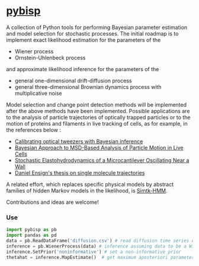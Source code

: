 [pybisp](http://nbviewer.ipython.org/github/ronojoy/pybisp/tree/master/)
======

A collection of Python tools for performing Bayesian parameter estimation and model selection for stochastic processes. The initial roadmap is to implement exact likelihood estimation for the parameters of the 

* Wiener process
* Ornstein-Uhlenbeck process

and approximate likelihood inference for the parameters of the

* general one-dimensional drift-diffusion process
* general three-dimensional Brownian dynamics process with multiplicative noise

Model selection and change point detection methods will be implemented after the above methods have been implemented. Possible applications are to the analysis of particle trajectories of optically trapped particles or to the motion of proteins and filaments in live tracking of cells, as for example, in the references below :

* [Calibrating optical tweezers with Bayesian inference](https://www.opticsinfobase.org/oe/fulltext.cfm?uri=oe-21-25-31578&id=276088)
* [Bayesian Approach to MSD-Based Analysis of Particle Motion in Live Cells](http://www.cell.com/biophysj/abstract/S0006-3495%2812%2900718-7)
* [Stochastic Elastohydrodynamics of a Microcantilever Oscillating Near a Wall ](http://journals.aps.org/prl/abstract/10.1103/PhysRevLett.96.050801)
* [Daniel Ensign's thesis on single molecule trajectories](http://purl.stanford.edu/gb827kt2324)

A related effort, which replaces specific physical models by abstract families of hidden Markov models in the likelihood, is [Simtk-HMM](https://simtk.org/home/bhmm/).

Contributions and ideas are welcome!

### Use

```python
import pybisp as pb
import pandas as pd
data = pb.ReadDataFrame('diffusion.csv') # read diffusion time series data from csv
inference = pb.WienerProcess(data) # inference assuming data to be a Wiener process
inference.SetPrior('noninformative') # set a non-informative prior
thetahat = inference.MapEstimate()  # get maximum aposteriori parameter estimates
```
